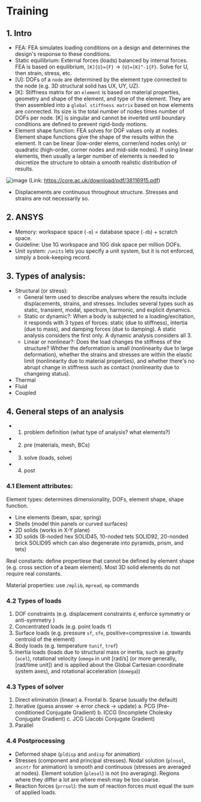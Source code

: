 # Training

## 1. Intro
- FEA: FEA simulates loading conditions on a design and determines the design's response to these conditions.
- Static equilibrium: External forces (loads) balanced by internal forces. FEA is based on equilibrium, `[K]{U}={F}` -> `{U}=[K]^-1{F}`. Solve for U, then strain, stress, etc.
- [U]: DOFs of a `node` are determined by the element type connected to the node (e.g. 3D structural solid has UX, UY, UZ).
- [K]: Stiffness matrix for an `element` is based on material properties, geometry and shape of the element, and type of the element. They are then assembled into a `global stiffness matrix` based on how elements are connected. Its size is the total number of nodes times number of DOFs per node. [K] is singular and cannot be inverted until boundary conditions are defined to prevent rigid-body motions. 
- Element shape function: FEA solves for DOF values only at nodes. Element shape functions give the shape of the results within the element. It can be linear (low-order elems, corner/end nodes only) or quadratic (high-order, corner nodes and mid-side nodes). If using linear elements, then usually a larger number of elements is needed to dsicretize the structure to obtain a smooth realistic distribution of results. 

![image](https://user-images.githubusercontent.com/96508769/174611894-4b3b2562-6e25-498f-95c0-e1d74a432b19.png)
(Link: https://core.ac.uk/download/pdf/38116915.pdf)

- Displacements are continuous throughout structure. Stresses and strains are not necessarily so.

## 2. ANSYS
- Memory: workspace space (`-m`) = database space (`-db`) + scratch space.
- Guideline: Use 1G workspace and 10G disk space per million DOFs.
- Unit system: `/units` lets you specify a unit system, but it is not enforced, simply a book-keeping record.


## 3. Types of analysis:
* Structural (or stress):
  * General term used to describe analyses where the results include displacements, strains, and stresses. Includes several types such as static, transient, modal, spectrum, harmonic, and explicit dynamics.  
  * Static or dynamic?: When a body is subjected to a loading/excitation, it responds with 3 types of forces: static (due to stiffness), intertia (due to mass), and damping forces (due to damping). A static analysis considers the first only. A dynamic analysis considers all 3.
  * Linear or nonlinear?: Does the load changes the stiffness of the structure? Whther the deformation is small (nonlinearity due to large deformation), whether the strains and stresses are within the elastic limit (nonlinearity due to material properties), and whether there's no abrupt change in stiffness such as contact (nonlinearity due to changeing status).
* Thermal
* Fluid
* Coupled

## 4. General steps of an analysis
- 1. problem definition (what type of analysis? what elements?)
- 2. pre (materials, mesh, BCs)
- 3. solve (loads, solve)
- 4. post


### 4.1 Element attributes:
Element types: determines dimensionality, DOFs, element shape, shape function.
  - Line elements (beam, spar, spring)
  - Shells (model thin panels or curved surfaces)
  - 2D solids (works in X-Y plane)
  - 3D solids (8-noded hex SOLID45, 10-noded tets SOLID92, 20-nonded brick SOLID95 which can also degenerate into pyramids, prism, and tets)

Real constants: define propertiese that cannot be defined by element shape (e.g. cross section of a beam element). Most 3D solid elements do not require real constants.

Material properties: use `/mplib`, `mpread`, `mp` commands


### 4.2 Types of loads
1. DOF constraints (e.g. displacement constraints `d`, enforce symmetry or anti-symmetry )
2. Concentrated loads (e.g. point loads `f`)
3. Surface loads (e.g. pressure `sf`, `sfe`, positive=compressive i.e. towards centroid of the element)
4. Body loads (e.g. temperature `tunif`, `tref`)
5. Inertia loads (loads due to structural mass or inertia, such as gravity (`acel`), rotational velocity (`omega` in unit [rad/s] (or more generally, [rad/time unit]) and is applied about the Global Cartesian coordinate system axes), and rotational acceleration (`domega`))


### 4.3 Types of solver
1. Direct elimination (linear)
   a. Frontal
   b. Sparse (usually the default)
2. Iterative (guess answer -> error check -> update)
   a. PCG (Pre-conditioned Conjugate Gradient)
   b. ICCG (Incomplete Cholesky Conjugate Gradient)
   c. JCG (Jacobi Conjugate Gradient)
3. Parallel 


### 4.4 Postprocessing
  - Deformed shape (`pldisp` and `andisp` for animation)
  - Stresses (component and principal stresses). Nodal solution (`plnsol`, `ancntr` for animation) is smooth and continuous (stresses are averaged at nodes). Element solution (`plesol`) is not (no averaging). Regions where they differ a lot are where mesh may be too coarse.
  - Reaction forces (`prrsol`): the sum of reaction forces must equal the sum of applied loads.
